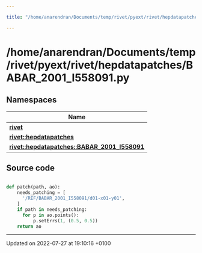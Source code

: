 ```yaml
---

title: "/home/anarendran/Documents/temp/rivet/pyext/rivet/hepdatapatches/BABAR_2001_I558091.py"

---
```


# /home/anarendran/Documents/temp/rivet/pyext/rivet/hepdatapatches/BABAR_2001_I558091.py



## Namespaces

| Name           |
| -------------- |
| **[rivet](http://example.org/namespaces/namespacerivet/)**  |
| **[rivet::hepdatapatches](http://example.org/namespaces/namespacerivet_1_1hepdatapatches/)**  |
| **[rivet::hepdatapatches::BABAR_2001_I558091](http://example.org/namespaces/namespacerivet_1_1hepdatapatches_1_1babar__2001__i558091/)**  |




## Source code

```python

def patch(path, ao):
    needs_patching = [ 
      '/REF/BABAR_2001_I558091/d01-x01-y01',
    ]
    if path in needs_patching:
      for p in ao.points():
          p.setErrs(1, (0.5, 0.5))
    return ao
```


-------------------------------

Updated on 2022-07-27 at 19:10:16 +0100
